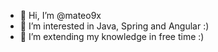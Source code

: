 - 👋 Hi, I’m @mateo9x
- 👀 I’m interested in Java, Spring and Angular :)
- 🌱 I’m extending my knowledge in free time :)
